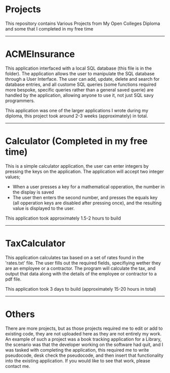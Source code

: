 # Projects
This repository contains Various Projects from My Open Colleges Diploma and some that I completed in my free time

-------------------------------------------------------------------------------------------
# ACMEInsurance
This application interfaced with a local SQL database (this file is in the folder).
The application allows the user to manipulate the SQL database through a User Interface.
The user can add, update, delete and search for database entries, and all custome SQL 
queries (some functions required more bespoke, specific queries rather than a general saved 
querie) are handled by the application, allowing anyone to use it, not just SQL savy programmers.

This application was one of the larger applications I wrote during my diploma, this project took
around 2-3 weeks (approximately) in total.

-------------------------------------------------------------------------------------------
# Calculator (Completed in my free time)
This is a simple calculator application, the user can enter integers by pressing the keys on 
the application. 
The application will accept two integer values;
- When a user presses a key for a mathematical opperation, the number in the display is saved
- The user then enters the second number, and presses the equals key (all opperation keys 
are disabled after pressing once), and the resulting value is displayed to the user.

This application took approximately 1.5-2 hours to build

-------------------------------------------------------------------------------------------
# TaxCalculator
This application calculates tax based on a set of rates found in the 'rates.txt' file.
The user fills out the required fields, specifiying wether they are an employee or a contractor.
The program will calculate the tax, and output that data along with the details of the employee 
or contractor to a pdf file.

This application took 3 days to build (approximately 15-20 hours in total)

-------------------------------------------------------------------------------------------
# Others
There are more projects, but as those projects required me to edit or add to existing code, they are
not uploaded here as they are not entirely my work. An example of such a project was a book tracking 
application for a Library, the scenario was that the developer working on the software had quit, and I 
was tasked with completing the application, this required me to write pseudocode, desk check the 
pseudocode, and then insert that functionality into the existing application. If you would like to 
see that work, please contact me.
